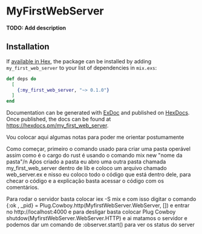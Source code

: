 # MyFirstWebServer

**TODO: Add description**

## Installation

If [available in Hex](https://hex.pm/docs/publish), the package can be installed
by adding `my_first_web_server` to your list of dependencies in `mix.exs`:

```elixir
def deps do
  [
    {:my_first_web_server, "~> 0.1.0"}
  ]
end
```

Documentation can be generated with [ExDoc](https://github.com/elixir-lang/ex_doc)
and published on [HexDocs](https://hexdocs.pm). Once published, the docs can
be found at <https://hexdocs.pm/my_first_web_server>.


Vou colocar aqui algumas notas para poder me orientar postumamente

Como começar, primeiro o comando usado para criar uma pasta operável assim como é o cargo do rust é usando o comando mix new "nome da pasta"/n
Aṕos criado a pasta eu abro uma outra pasta chamada my_first_web_server dentro de lib e coloco um arquivo chamado web_server.ex e nisso eu coloco todo o código que está dentro dele, para checar o código e a explicação basta acessar o código com os comentários.

Para rodar o servidor basta colocar iex -S mix e com isso digitar o comando {:ok , _pid} = Plug.Cowboy.http(MyfirstWebServer.WebServer, []) e entrar no http://localhost:4000 e para desligar basta colocar Plug Cowboy shutdow(MyfirstWebServer.WebServer.HTTP) e ai matamos o servidor e podemos dar um comando de :observer.start() para ver os status do server